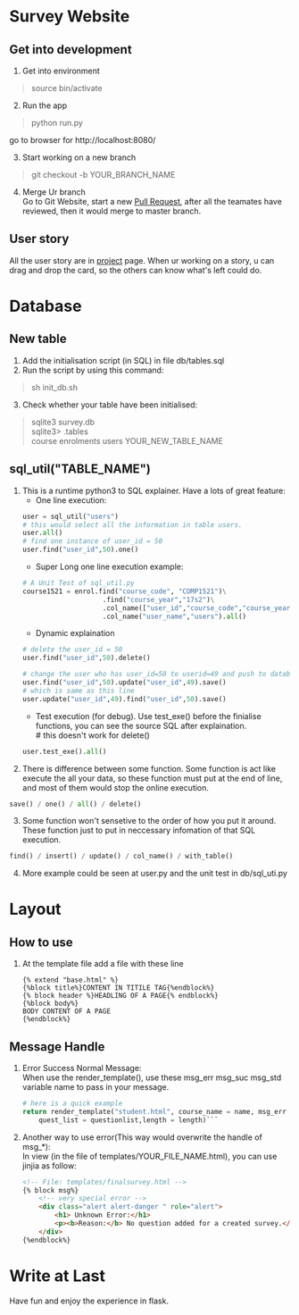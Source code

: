 # Survey Website
## Get into development
1. Get into environment
>source bin/activate

2. Run the app
> python run.py

 go to browser for http://localhost:8080/

3. Start working on a new branch
> git checkout -b YOUR_BRANCH_NAME

4. Merge Ur branch <br>
Go to Git Website, start a new [Pull Request](https://github.com/cse1531S1/survey-system-f09a-nullterminator/pulls), after all the teamates have reviewed, then it would merge to master branch.

## User story
All the user story are in [project](https://github.com/cse1531S1/survey-system-f09a-nullterminator/projects/1) page. When ur working on a story, u can drag and drop the card, so the others can know what's left could do.

# Database
## New table
1. Add the initialisation script (in SQL) in file db/tables.sql
2. Run the script by using this command:
>sh init_db.sh
3. Check whether your table have been initialised:
>sqlite3 survey.db <br>
>sqlite3> .tables <br>
>course enrolments users YOUR_NEW_TABLE_NAME

## sql_util("TABLE_NAME")
1. This is a runtime python3 to SQL explainer. Have a lots of great feature:
    - One line execution:
    ```python
    user = sql_util("users")
    # this would select all the information in table users.
    user.all()
    # find one instance of user_id = 50
    user.find("user_id",50).one()
    ```
    - Super Long one line execution example:
    ```python
    # A Unit Test of sql_util.py
    course1521 = enrol.find("course_code", "COMP1521")\
                        .find("course_year","17s2")\
                        .col_name(["user_id","course_code","course_year"])\
                        .col_name("user_name","users").all()
    ```
    - Dynamic explaination
    ```python
    # delete the user_id = 50
    user.find("user_id",50).delete()

    # change the user who has user_id=50 to userid=49 and push to database 
    user.find("user_id",50).update("user_id",49).save()
    # which is same as this line
    user.update("user_id",49).find("user_id",50).save()
    ```
    - Test execution (for debug). Use test_exe() before the finialise functions, you can see the source SQL after explaination.<br> # this doesn't work for delete()
    ```python
    user.test_exe().all()
    ```
2. There is difference between some function. Some function is act like execute the all your data, so these function must put at the end of line, and most of them would stop the online execution.
```python
save() / one() / all() / delete()
```
3. Some function won't sensetive to the order of how you put it around. These function just to put in neccessary infomation of that SQL execution.
```python
find() / insert() / update() / col_name() / with_table()
```
4. More example could be seen at user.py and the unit test in db/sql_uti.py

# Layout
## How to use
1. At the template file add a file with these line
    ```
    {% extend "base.html" %}
    {%block title%}CONTENT IN TITILE TAG{%endblock%}
    {% block header %}HEADLING OF A PAGE{% endblock%}
    {%block body%}
    BODY CONTENT OF A PAGE
    {%endblock%}
    ```

## Message Handle
1. Error Success Normal Message:<br>
    When use the render_template(), use these msg_err msg_suc msg_std variable name to pass in your message.
    ```python
    # here is a quick example
    return render_template("student.html", course_name = name, msg_err = error,\
        quest_list = questionlist,length = length)```

2. Another way to use error(This way would overwrite the handle of msg_*):<br>
In view (in the file of templates/YOUR_FILE_NAME.html), you can use jinjia as follow:

    ```html
    <!-- File: templates/finalsurvey.html -->
    {% block msg%}
        <!-- very special error -->
        <div class="alert alert-danger " role="alert">
            <h1> Unknown Error:</h1>
            <p><b>Reason:</b> No question added for a created survey.</p>
        </div>
    {%endblock%}
    ```


# Write at Last
Have fun and enjoy the experience in flask.
